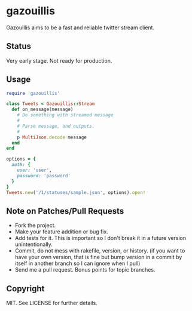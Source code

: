 # gazouillis

Gazouillis aims to be a fast and reliable twitter stream client.

## Status

Very early stage. Not ready for production.

## Usage

``` ruby
require 'gazouillis'

class Tweets < Gazouillis::Stream
  def on_message(message)
    # Do something with streamed message
    #
    # Parse message, and outputs.
    #
    p MultiJson.decode message
  end
end

options = {
  auth: {
    user: 'user',
    password: 'password'
  }
}
Tweets.new('/1/statuses/sample.json', options).open!
```

## Note on Patches/Pull Requests

* Fork the project.
* Make your feature addition or bug fix.
* Add tests for it. This is important so I don't break it in a future version unintentionally.
* Commit, do not mess with rakefile, version, or history. (if you want to have your own version, that is fine but bump version in a commit by itself in another branch so I can ignore when I pull)
* Send me a pull request. Bonus points for topic branches.


## Copyright

MIT. See LICENSE for further details.
